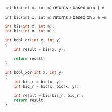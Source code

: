 `int bis(int x, int m)` returns `z` based on `x | m`

`int bic(int x, int m)` returns `z` based on `x & ~m`

```c
int bis(int x, int m);
int bic(int x, int m);

int bool_or(int x, int y)
{
    int result = bis(x, y);

    return result;
}

int bool_xor(int x, int y)
{
    int bis_r = bis(x, y);
    int bic_r = bic(x, bic(x, y));

    int result = bic(bis_r, bic_r);
    return result;
}
```